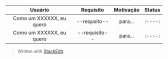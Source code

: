 | Usuário      | Requisito | Motivação     | Status     |
| :----:        |    :----:   |          :----: |    :----:   |
| Como um XXXXXX, eu quero      | --requsito--       | para...    |    :----:   |
| Como um XXXXXX, eu quero   | --requisito--         | para...      |    :----:   |



> Written with [StackEdit](https://stackedit.io/).
